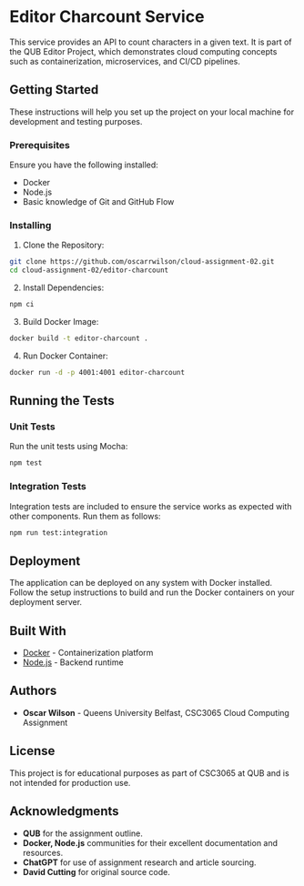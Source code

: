 # Editor Charcount Service

This service provides an API to count characters in a given text. It is part of the QUB Editor Project, which demonstrates cloud computing concepts such as containerization, microservices, and CI/CD pipelines.

## Getting Started

These instructions will help you set up the project on your local machine for development and testing purposes.

### Prerequisites

Ensure you have the following installed:
- Docker
- Node.js
- Basic knowledge of Git and GitHub Flow

### Installing

1. Clone the Repository:
  ```bash
  git clone https://github.com/oscarrwilson/cloud-assignment-02.git
  cd cloud-assignment-02/editor-charcount
  ```

2. Install Dependencies:
  ```bash
  npm ci
  ```

3. Build Docker Image:
  ```bash
  docker build -t editor-charcount .
  ```

4. Run Docker Container:
  ```bash
  docker run -d -p 4001:4001 editor-charcount
  ```

## Running the Tests

### Unit Tests

Run the unit tests using Mocha:
```bash
npm test
```

### Integration Tests

Integration tests are included to ensure the service works as expected with other components. Run them as follows:
```bash
npm run test:integration
```

## Deployment

The application can be deployed on any system with Docker installed. Follow the setup instructions to build and run the Docker containers on your deployment server.

## Built With

- [Docker](https://docs.docker.com/) - Containerization platform
- [Node.js](https://nodejs.org/) - Backend runtime

## Authors

- **Oscar Wilson** - Queens University Belfast, CSC3065 Cloud Computing Assignment

## License

This project is for educational purposes as part of CSC3065 at QUB and is not intended for production use.

## Acknowledgments

- **QUB** for the assignment outline.
- **Docker, Node.js** communities for their excellent documentation and resources.
- **ChatGPT** for use of assignment research and article sourcing.
- **David Cutting** for original source code.